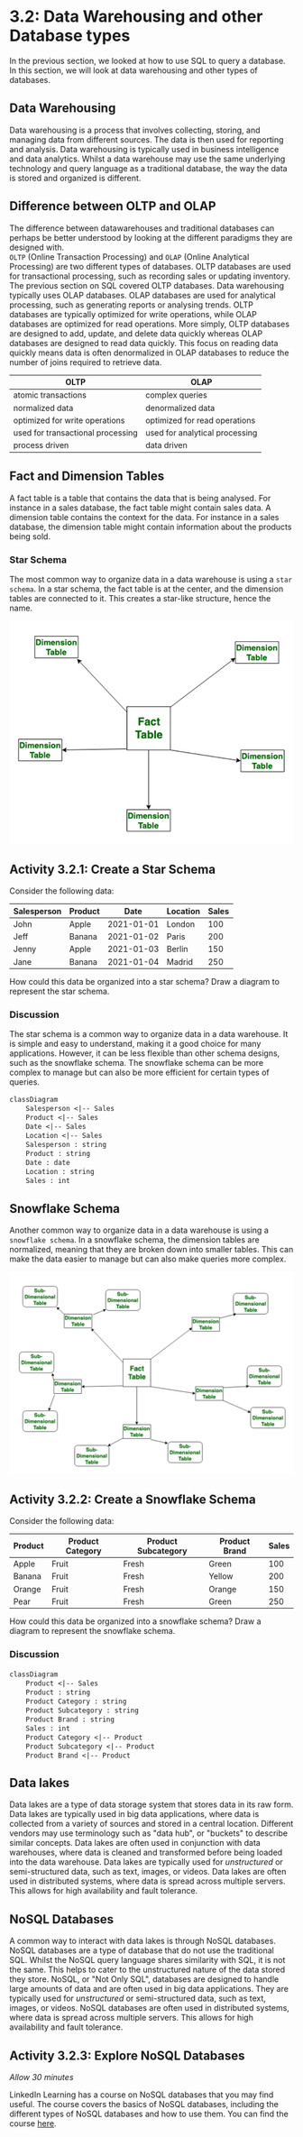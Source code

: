 # 3.2: Data Warehousing and other Database types

In the previous section, we looked at how to use SQL to query a database. In
this section, we will look at data warehousing and other types of databases.

## Data Warehousing

Data warehousing is a process that involves collecting, storing, and managing
data from different sources. The data is then used for reporting and analysis.
Data warehousing is typically used in business intelligence and data analytics.  Whilst a data warehouse may use the same underlying technology and query language as a traditional database, the way the data is stored and organized is different. 

## Difference between OLTP and OLAP

The difference between datawarehouses and traditional databases can perhaps be better understood by looking at the different paradigms they are designed with.  
`OLTP` (Online Transaction Processing) and `OLAP` (Online Analytical Processing)
are two different types of databases. OLTP databases are used for transactional
processing, such as recording sales or updating inventory. The previous section
on SQL covered OLTP databases. Data warehousing typically uses OLAP databases.
OLAP databases are used for analytical processing, such as generating reports or
analysing trends. OLTP databases are typically optimized for write operations,
while OLAP databases are optimized for read operations. More simply, OLTP
databases are designed to add, update, and delete data quickly whereas OLAP
databases are designed to read data quickly. This focus on reading data quickly
means data is often denormalized in OLAP databases to reduce the number of joins
required to retrieve data.

| OLTP                              | OLAP                           |
| --------------------------------- | ------------------------------ |
| atomic transactions               | complex queries                |
| normalized data                   | denormalized data              |
| optimized for write operations    | optimized for read operations  |
| used for transactional processing | used for analytical processing |
| process driven                    | data driven                    |


## Fact and Dimension Tables

A fact table is a table that contains the data that is being analysed. For instance in a sales database, the fact table might contain sales data. A dimension table contains the context for the data. For instance in a sales database, the dimension table might contain information about the products being sold. 

### Star Schema

The most common way to organize data in a data warehouse is using a
`star schema`. In a star schema, the fact table is at the center, and the
dimension tables are connected to it. This creates a star-like structure, hence
the name.

![Star Schema](Assets/3.3/image-4.png)

<!-- TODO: create a star schema diagram -->

## Activity 3.2.1: Create a Star Schema

Consider the following data:

| Salesperson | Product | Date       | Location | Sales |
| ----------- | ------- | ---------- | -------- | ----- |
| John        | Apple   | 2021-01-01 | London   | 100   |
| Jeff        | Banana  | 2021-01-02 | Paris    | 200   |
| Jenny       | Apple   | 2021-01-03 | Berlin   | 150   |
| Jane        | Banana  | 2021-01-04 | Madrid   | 250   |

How could this data be organized into a star schema? Draw a diagram to represent
the star schema.

### Discussion

The star schema is a common way to organize data in a data warehouse. It is
simple and easy to understand, making it a good choice for many applications.
However, it can be less flexible than other schema designs, such as the
snowflake schema. The snowflake schema can be more complex to manage but can
also be more efficient for certain types of queries.

```mermaid
classDiagram
    Salesperson <|-- Sales
    Product <|-- Sales
    Date <|-- Sales
    Location <|-- Sales
    Salesperson : string
    Product : string
    Date : date
    Location : string
    Sales : int
```

## Snowflake Schema

Another common way to organize data in a data warehouse is using a
`snowflake schema`. In a snowflake schema, the dimension tables are normalized,
meaning that they are broken down into smaller tables. This can make the data
easier to manage but can also make queries more complex.

![Snowflake Schema](Assets/3.3/image-5.png)
<!-- TODO: create a snowflake schema diagram -->

## Activity 3.2.2: Create a Snowflake Schema

Consider the following data:

| Product | Product Category | Product Subcategory | Product Brand | Sales |
| ------- | ---------------- | ------------------- | ------------- | ----- |
| Apple   | Fruit            | Fresh               | Green         | 100   |
| Banana  | Fruit            | Fresh               | Yellow        | 200   |
| Orange  | Fruit            | Fresh               | Orange        | 150   |
| Pear    | Fruit            | Fresh               | Green         | 250   |

How could this data be organized into a snowflake schema? Draw a diagram to
represent the snowflake schema.

### Discussion

```mermaid
classDiagram
    Product <|-- Sales
    Product : string
    Product Category : string
    Product Subcategory : string
    Product Brand : string
    Sales : int
    Product Category <|-- Product
    Product Subcategory <|-- Product
    Product Brand <|-- Product
```
## Data lakes

Data lakes are a type of data storage system that stores data in its raw form. Data lakes are typically used in big data applications, where data is collected from a variety of sources and stored in a central location. Different vendors may use terminology such as "data hub", or "buckets" to describe similar concepts. 
Data lakes are often used in conjunction with data warehouses, where data is cleaned and transformed before being loaded into the data warehouse. Data lakes are typically used for *unstructured* or semi-structured data, such as text, images, or videos. Data lakes are often used in distributed systems, where data is spread across multiple servers. This allows for high availability and fault tolerance.

## NoSQL Databases

A common way to interact with data lakes is through NoSQL databases. NoSQL databases are a type of database that do not use the traditional SQL. Whilst the NoSQL query language shares similarity with SQL, it is not the same.  This helps to cater to the unstructured nature of the data stored they store.
NoSQL, or "Not Only SQL", databases are designed to handle large amounts of data and are often used in big data applications. They are typically used for *unstructured* or semi-structured data, such as text, images, or videos. NoSQL databases are often used in distributed systems, where data is spread across multiple servers. This allows for high availability and fault tolerance.

## Activity 3.2.3: Explore NoSQL Databases
_Allow 30 minutes_

LinkedIn Learning has a course on NoSQL databases that you may find useful. The course covers the basics of NoSQL databases, including the different types of NoSQL databases and how to use them. You can find the course [here](https://www.linkedin.com/learning/introduction-to-nosql/).

<!-- TODO: add more activities -->

<!-- TODO: add more content to both sections -->
